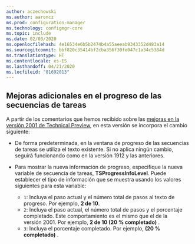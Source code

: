```yaml
---
author: aczechowski
ms.author: aaroncz
ms.prod: configuration-manager
ms.technology: configmgr-core
ms.topic: include
ms.date: 02/03/2020
ms.openlocfilehash: 4e16534e6b5b2474b4a55aeeab9343352d483a14
ms.sourcegitcommit: bbf820c35414bf2cba356f30fe047c1a34c5384d
ms.translationtype: HT
ms.contentlocale: es-ES
ms.lasthandoff: 04/21/2020
ms.locfileid: "81692013"
---
```

## <a name="additional-improvement-to-task-sequence-progress"></a><a name="bkmk_tsprogress"></a> Mejoras adicionales en el progreso de las secuencias de tareas

<!--5932692, fka 2356386-->

A partir de los comentarios que hemos recibido sobre las [mejoras en la versión 2001 de Technical Preview](../../technical-preview-2001.md#bkmk_tsprogress), en esta versión se incorpora el cambio siguiente:

- De forma predeterminada, en la ventana de progreso de las secuencias de tareas se utiliza el texto existente. Si no aplica ningún cambio, seguirá funcionando como en la versión 1912 y las anteriores.

- Para mostrar la nueva información de progreso, especifique la nueva variable de secuencia de tareas, **TSProgressInfoLevel**. Puede establecer el tipo de información que se muestra usando los valores siguientes para esta variable:

  - `1`: Incluya el paso actual y el número total de pasos al texto de progreso. Por ejemplo, **2 de 10**.
  - `2`: Incluya el paso actual, el número total de pasos y el porcentaje completado. Este comportamiento es el mismo que el de la versión 2001. Por ejemplo, **2 de 10 (20 % completado)** .
  - `3`: Incluya el porcentaje completado. Por ejemplo, **(20 % completado)** .

